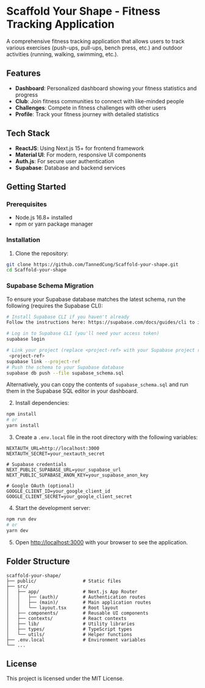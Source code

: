 # Scaffold Your Shape - Fitness Tracking Application

A comprehensive fitness tracking application that allows users to track various exercises (push-ups, pull-ups, bench press, etc.) and outdoor activities (running, walking, swimming, etc.).

## Features

- **Dashboard**: Personalized dashboard showing your fitness statistics and progress
- **Club**: Join fitness communities to connect with like-minded people
- **Challenges**: Compete in fitness challenges with other users
- **Profile**: Track your fitness journey with detailed statistics

## Tech Stack

- **ReactJS**: Using Next.js 15+ for frontend framework
- **Material UI**: For modern, responsive UI components
- **Auth.js**: For secure user authentication
- **Supabase**: Database and backend services

## Getting Started

### Prerequisites

- Node.js 16.8+ installed
- npm or yarn package manager

### Installation

1. Clone the repository:

```bash
git clone https://github.com/TannedCung/Scaffold-your-shape.git
cd Scaffold-your-shape
```

### Supabase Schema Migration

To ensure your Supabase database matches the latest schema, run the following (requires the Supabase CLI):

```bash
# Install Supabase CLI if you haven't already
Follow the instructions here: https://supabase.com/docs/guides/cli to install the Supabase CLI

# Log in to Supabase CLI (you'll need your access token)
supabase login

# Link your project (replace <project-ref> with your Supabase project ref)
 <project-ref>
supabase link --project-ref
# Push the schema to your Supabase database
supabase db push --file supabase_schema.sql
```

Alternatively, you can copy the contents of `supabase_schema.sql` and run them in the Supabase SQL editor in your dashboard.

2. Install dependencies:

```bash
npm install
# or
yarn install
```

3. Create a `.env.local` file in the root directory with the following variables:

```
NEXTAUTH_URL=http://localhost:3000
NEXTAUTH_SECRET=your_nextauth_secret

# Supabase credentials
NEXT_PUBLIC_SUPABASE_URL=your_supabase_url
NEXT_PUBLIC_SUPABASE_ANON_KEY=your_supabase_anon_key

# Google OAuth (optional)
GOOGLE_CLIENT_ID=your_google_client_id
GOOGLE_CLIENT_SECRET=your_google_client_secret
```

4. Start the development server:

```bash
npm run dev
# or
yarn dev
```

5. Open [http://localhost:3000](http://localhost:3000) with your browser to see the application.

## Folder Structure

```
scaffold-your-shape/
├── public/                 # Static files
├── src/
│   ├── app/                # Next.js App Router
│   │   ├── (auth)/         # Authentication routes
│   │   ├── (main)/         # Main application routes
│   │   └── layout.tsx      # Root layout
│   ├── components/         # Reusable UI components
│   ├── contexts/           # React contexts
│   ├── lib/                # Utility libraries
│   ├── types/              # TypeScript types
│   └── utils/              # Helper functions
├── .env.local              # Environment variables
└── ...
```

## License

This project is licensed under the MIT License.
